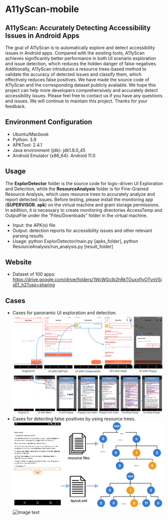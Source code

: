 # A11yScan-mobile
## A11yScan: Accurately Detecting Accessibility Issues in Android Apps
The goal of A11yScan is to automatically explore and detect accessibility issues in Android apps. Compared with the existing tools, A11yScan achieves significantly better performance in both UI scenario exploration and issue detection, which reduces the hidden danger of false negatives. Additionally, A11yScan introduces a resource trees-based method to validate the accuracy of detected issues and classify them, which effectively reduces false positives. We have made the source code of A11yScan and the corresponding dataset publicly available. We hope this project can help more developers comprehensively and accurately detect accessibility issues. Please feel free to contact us if you have any questions and issues. We will continue to maintain this project. Thanks for your feedback.

## Environment Configuration
* Ubuntu/Macbook
* Python: 3.9
* APKTool: 2.4.1
* Java environment (jdk): jdk1.8.0_45
* Android Emulator (x86_64): Android 11.0

## Usage
The **ExplorDetector** folder is the source code for logic-driven UI Exploration and Detection, while the **ResourceAnalysis** folder is for Fine-Grained Resource Analysis, which uses resource trees to accurately analyze and report detected issues. Before testing, please install the monitoring app (**SUPERVISOR. apk**) on the virtual machine and grant storage permissions. In addition, it is necessary to create monitoring directories AccessTemp and OutputFile under the "Files/Downloads" folder in the virtual machine.
* Input: the APK(s) file
* Output: detection reports for accessibility issues and other relevant parsing results
* Usage: python ExplorDetector/main.py [apks_folder], python ResourceAnalysis/run_analysis.py [result_folder]

## Website
* Dataset of 100 apps: https://drive.google.com/drive/folders/1WcWGclb2hRkTOuxxflyOTynVSjsEf_h2?usp=sharing

## Cases
* Cases for panoramic UI exploration and detection.
  ![Image text](https://github.com/A11yScan/A11yScan/blob/main/Cases/Cases%20for%20logic-driven%20UI%20exploration%20and%20detection-com.afoollestad.png)
  ![Image text](https://github.com/A11yScan/A11yScan/blob/main/Cases/Cases%20for%20logic-driven%20UI%20exploration%20and%20detection-au.com.wall.png)
* Cases for detecting false positives by using resource trees.
  ![Image text](https://github.com/A11yScan/A11yScan/blob/main/Cases/Cases%20for%20detecting%20false%20positives%20by%20using%20UI%20resource%20trees-UI%20Presentation.png)
  ![Image text]([https://github.com/A11yScan/A11yScan/blob/main/Cases/Cases%20for%20detecting%20false%20positives%20by%20using%20resource%20trees-Specific%20UI%20Design.png](https://github.com/A11yScan/A11yScan/blob/main/Cases/Cases%20for%20detecting%20false%20positives%20by%20using%20UI%20resource%20trees-Specific%20UI%20Design.png))
